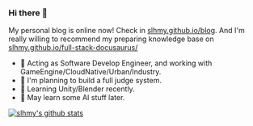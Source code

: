 ### Hi there 👋

My personal blog is online now! Check in [slhmy.github.io/blog](https://slhmy.github.io/blog).
And I'm really willing to recommend my preparing knowledge base on [slhmy.github.io/full-stack-docusaurus/](https://slhmy.github.io/full-stack-docusaurus/)

- 💼 Acting as Software Develop Engineer, and working with GameEngine/CloudNative/Urban/Industry.
- 📝 I'm planning to build a full judge system.
- 🌱 Learning Unity/Blender recently.
- 🤖 May learn some AI stuff later.

<!--
Hidding this Top Langs section since it doesn't contains org codes, which can be not acurate.
[![Top Langs](https://github-readme-stats.vercel.app/api/top-langs/?username=slhmy&layout=compact&theme=dracula)](https://github.com/anuraghazra/github-readme-stats)
--->

[![slhmy's github stats](https://github-readme-stats.vercel.app/api?username=slhmy&theme=dracula)](https://github.com/anuraghazra/github-readme-stats)
